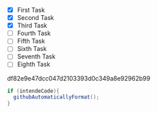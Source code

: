 - [X] First Task
- [X] Second Task
- [X] Third Task
- [ ] Fourth Task
- [ ] Fifth Task
- [ ] Sixth Task
- [ ] Seventh Task
- [ ] Eighth Task

df82e9e47dcc047d2103393d0c349a8e92962b99

```java
if (intendeCode){
  githubAutomaticallyFormat();
}
```